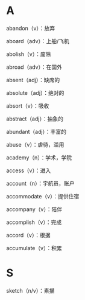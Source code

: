 # A

abandon（v）：放弃

aboard（adv）：上船/飞机

abolish（v）：废除

abroad（adv）：在国外

absent（adj）：缺席的

absolute（adj）：绝对的

absort（v）：吸收

abstract（adj）：抽象的

abundant（adj）：丰富的

abuse（v）：虐待，滥用

academy（n）：学术，学院

access（v）：进入

account（n）：宇航员，账户

accommodate（v）：提供住宿

accompany（v）：陪伴

accomplish（v）：完成

accord（v）：根据

accumulate（v）：积累

# S

sketch（n/v）：素描